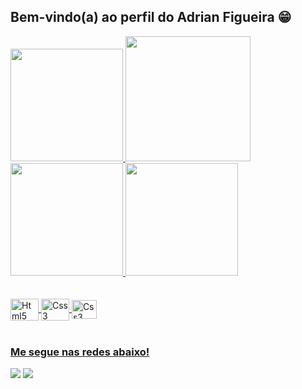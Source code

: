 ## Bem-vindo(a) ao perfil do Adrian Figueira 😁

 <div>
   <a href="https://github.com/AdrianFigueira">
   <img height="180em" src="https://github-readme-stats.vercel.app/api?username=AdrianFigueira&show_icons=true&theme=dark&include_all_commits=true&count_private=true"/>
   <img height="200em" src="https://art.pixilart.com/sr2b103ce5856ea.png"/>
    <br>
   <img height="180em" src="https://images-wixmp-ed30a86b8c4ca887773594c2.wixmp.com/f/6005ee23-9326-4cd5-8e0e-0f0416990930/despmjd-89e43a73-e435-445c-a7f2-263a4aac5db8.png?token=eyJ0eXAiOiJKV1QiLCJhbGciOiJIUzI1NiJ9.eyJzdWIiOiJ1cm46YXBwOjdlMGQxODg5ODIyNjQzNzNhNWYwZDQxNWVhMGQyNmUwIiwiaXNzIjoidXJuOmFwcDo3ZTBkMTg4OTgyMjY0MzczYTVmMGQ0MTVlYTBkMjZlMCIsIm9iaiI6W1t7InBhdGgiOiJcL2ZcLzYwMDVlZTIzLTkzMjYtNGNkNS04ZTBlLTBmMDQxNjk5MDkzMFwvZGVzcG1qZC04OWU0M2E3My1lNDM1LTQ0NWMtYTdmMi0yNjNhNGFhYzVkYjgucG5nIn1dXSwiYXVkIjpbInVybjpzZXJ2aWNlOmZpbGUuZG93bmxvYWQiXX0.4ohvIPWULgSBwuVPaFp4oxDeKMqOdtANoCuygf_WzkM"/>
   <img height="180em" src="https://github-readme-stats.vercel.app/api/top-langs/?username=AdrianFigueira&layout=compact&langs_count=6&theme=dark"/>
</div>
    
<br>

<div style="display: inline_block"><br>
  <img align="center" alt="Html5" height="35" width="45" src="https://cdn.jsdelivr.net/gh/devicons/devicon@latest/icons/html5/html5-plain-wordmark.svg">
  <img align="center" alt="Css3" height="35" width="45" src="https://cdn.jsdelivr.net/gh/devicons/devicon@latest/icons/css3/css3-plain-wordmark.svg">
  <img align="center" alt="Css3" height="30" width="40" src="https://cdn.jsdelivr.net/gh/devicons/devicon@latest/icons/javascript/javascript-plain.svg" />
</div>
 
<br>
 
### Me segue nas redes abaixo!
 
<div>
  <a href="https://www.instagram.com/adrian.o_o.figueira/" target="_blank"><img src="https://img.shields.io/badge/-Instagram-%23E4405F?style=for-the-badge&logo=instagram&logoColor=white" target="_blank"></a>
  <a href="https://www.linkedin.com/in/adrian-figueira-dev/" target="_blank"><img src="https://img.shields.io/badge/-LinkedIn-%230077B5?style=for-the-badge&logo=linkedin&logoColor=white" target="_blank"></a>
</div>
